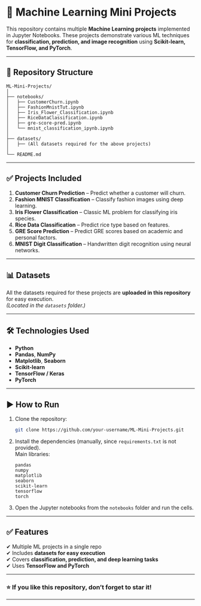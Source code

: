 # 🧠 Machine Learning Mini Projects

This repository contains multiple **Machine Learning projects** implemented in Jupyter Notebooks. These projects demonstrate various ML techniques for **classification, prediction, and image recognition** using **Scikit-learn, TensorFlow, and PyTorch**.

---

## 📂 **Repository Structure**

```
ML-Mini-Projects/
│
├── notebooks/
│   ├── CustomerChurn.ipynb
│   ├── FashionMnistTut.ipynb
│   ├── Iris_Flower_Classification.ipynb
│   ├── RiceDataClassification.ipynb
│   ├── gre-score-pred.ipynb
│   └── mnist_classification_ipynb.ipynb
│
├── datasets/
│   ├── (All datasets required for the above projects)
│
└── README.md
```

---

## ✅ **Projects Included**

1. **Customer Churn Prediction** – Predict whether a customer will churn.
2. **Fashion MNIST Classification** – Classify fashion images using deep learning.
3. **Iris Flower Classification** – Classic ML problem for classifying iris species.
4. **Rice Data Classification** – Predict rice type based on features.
5. **GRE Score Prediction** – Predict GRE scores based on academic and personal factors.
6. **MNIST Digit Classification** – Handwritten digit recognition using neural networks.

---

## 📊 **Datasets**

All the datasets required for these projects are **uploaded in this repository** for easy execution.  
_(Located in the `datasets` folder.)_

---

## 🛠 **Technologies Used**

- **Python**
- **Pandas**, **NumPy**
- **Matplotlib**, **Seaborn**
- **Scikit-learn**
- **TensorFlow / Keras**
- **PyTorch**

---

## ▶️ **How to Run**

1. Clone the repository:
    
    ```bash
    git clone https://github.com/your-username/ML-Mini-Projects.git
    ```
    
2. Install the dependencies (manually, since `requirements.txt` is not provided).  
    Main libraries:
    
    ```
    pandas
    numpy
    matplotlib
    seaborn
    scikit-learn
    tensorflow
    torch
    ```
    
3. Open the Jupyter notebooks from the `notebooks` folder and run the cells.
    

---

## ✅ **Features**

✔ Multiple ML projects in a single repo  
✔ Includes **datasets for easy execution**  
✔ Covers **classification, prediction, and deep learning tasks**  
✔ Uses **TensorFlow and PyTorch**

---

### ⭐ If you like this repository, don’t forget to **star** it!

---
